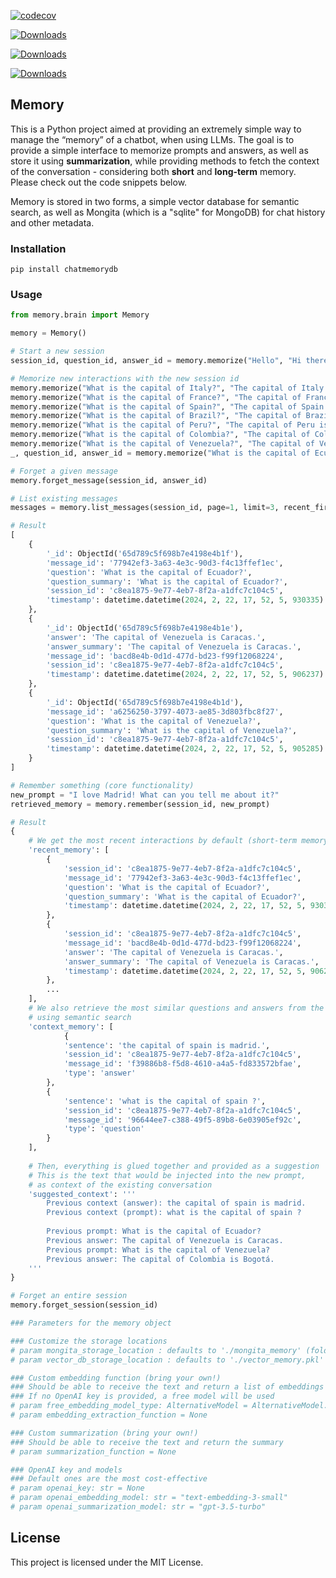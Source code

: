 [![codecov](https://codecov.io/gh/cnmoro/ChatMemory/graph/badge.svg?token=B75N22ACYP)](https://codecov.io/gh/cnmoro/ChatMemory)

[![Downloads](https://static.pepy.tech/badge/chatmemorydb)](https://pepy.tech/project/chatmemorydb)

[![Downloads](https://static.pepy.tech/badge/chatmemorydb/month)](https://pepy.tech/project/chatmemorydb)

[![Downloads](https://static.pepy.tech/badge/chatmemorydb/week)](https://pepy.tech/project/chatmemorydb)

## **Memory**

This is a Python project aimed at providing an extremely simple way to manage the “memory” of a chatbot, when using LLMs. The goal is to provide a simple interface to memorize prompts and answers, as well as store it using **summarization**, while providing methods to fetch the context of the conversation - considering both **short** and **long-term** memory. Please check out the code snippets below.

Memory is stored in two forms, a simple vector database for semantic search, as well as Mongita (which is a "sqlite" for MongoDB) for chat history and other metadata.

### **Installation**

```plaintext
pip install chatmemorydb
```

### **Usage**

```python
from memory.brain import Memory

memory = Memory()

# Start a new session
session_id, question_id, answer_id = memory.memorize("Hello", "Hi there! How can I help you?")

# Memorize new interactions with the new session id
memory.memorize("What is the capital of Italy?", "The capital of Italy is Rome.", session_id)
memory.memorize("What is the capital of France?", "The capital of France is Paris.", session_id)
memory.memorize("What is the capital of Spain?", "The capital of Spain is Madrid.", session_id)
memory.memorize("What is the capital of Brazil?", "The capital of Brazil is Brasília.", session_id)
memory.memorize("What is the capital of Peru?", "The capital of Peru is Lima.", session_id)
memory.memorize("What is the capital of Colombia?", "The capital of Colombia is Bogotá.", session_id)
memory.memorize("What is the capital of Venezuela?", "The capital of Venezuela is Caracas.", session_id)
_, question_id, answer_id = memory.memorize("What is the capital of Ecuador?", "The capital of Ecuador is Quito.", session_id)

# Forget a given message
memory.forget_message(session_id, answer_id)

# List existing messages
messages = memory.list_messages(session_id, page=1, limit=3, recent_first=True)

# Result
[
    {
        '_id': ObjectId('65d789c5f698b7e4198e4b1f'),
        'message_id': '77942ef3-3a63-4e3c-90d3-f4c13ffef1ec',
        'question': 'What is the capital of Ecuador?',
        'question_summary': 'What is the capital of Ecuador?',
        'session_id': 'c8ea1875-9e77-4eb7-8f2a-a1dfc7c104c5',
        'timestamp': datetime.datetime(2024, 2, 22, 17, 52, 5, 930335)
    },
    {
        '_id': ObjectId('65d789c5f698b7e4198e4b1e'),
        'answer': 'The capital of Venezuela is Caracas.',
        'answer_summary': 'The capital of Venezuela is Caracas.',
        'message_id': 'bacd8e4b-0d1d-477d-bd23-f99f12068224',
        'session_id': 'c8ea1875-9e77-4eb7-8f2a-a1dfc7c104c5',
        'timestamp': datetime.datetime(2024, 2, 22, 17, 52, 5, 906237)
    },
    {
        '_id': ObjectId('65d789c5f698b7e4198e4b1d'),
        'message_id': 'a6256250-3797-4073-ae85-3d803fbc8f27',
        'question': 'What is the capital of Venezuela?',
        'question_summary': 'What is the capital of Venezuela?',
        'session_id': 'c8ea1875-9e77-4eb7-8f2a-a1dfc7c104c5',
        'timestamp': datetime.datetime(2024, 2, 22, 17, 52, 5, 905285)
    }
]

# Remember something (core functionality)
new_prompt = "I love Madrid! What can you tell me about it?"
retrieved_memory = memory.remember(session_id, new_prompt)

# Result
{
    # We get the most recent interactions by default (short-term memory)
    'recent_memory': [
        {
            'session_id': 'c8ea1875-9e77-4eb7-8f2a-a1dfc7c104c5',
            'message_id': '77942ef3-3a63-4e3c-90d3-f4c13ffef1ec',
            'question': 'What is the capital of Ecuador?',
            'question_summary': 'What is the capital of Ecuador?',
            'timestamp': datetime.datetime(2024, 2, 22, 17, 52, 5, 930335)
        },
        {
            'session_id': 'c8ea1875-9e77-4eb7-8f2a-a1dfc7c104c5',
            'message_id': 'bacd8e4b-0d1d-477d-bd23-f99f12068224',
            'answer': 'The capital of Venezuela is Caracas.',
            'answer_summary': 'The capital of Venezuela is Caracas.',
            'timestamp': datetime.datetime(2024, 2, 22, 17, 52, 5, 906237)
        },
        ...
    ],
    # We also retrieve the most similar questions and answers from the long-term memory
    # using semantic search
    'context_memory': [
            {
            'sentence': 'the capital of spain is madrid.',
            'session_id': 'c8ea1875-9e77-4eb7-8f2a-a1dfc7c104c5',
            'message_id': 'f39886b8-f5d8-4610-a4a5-fd833572bfae',
            'type': 'answer'
        },
        {
            'sentence': 'what is the capital of spain ?',
            'session_id': 'c8ea1875-9e77-4eb7-8f2a-a1dfc7c104c5',
            'message_id': '96644ee7-c388-49f5-89b8-6e03905ef92c',
            'type': 'question'
        }
    ],
    
    # Then, everything is glued together and provided as a suggestion
    # This is the text that would be injected into the new prompt,
    # as context of the existing conversation
    'suggested_context': '''
        Previous context (answer): the capital of spain is madrid.
        Previous context (prompt): what is the capital of spain ?
        
        Previous prompt: What is the capital of Ecuador?
        Previous answer: The capital of Venezuela is Caracas.
        Previous prompt: What is the capital of Venezuela?
        Previous answer: The capital of Colombia is Bogotá.
    '''
}

# Forget an entire session
memory.forget_session(session_id)

### Parameters for the memory object

### Customize the storage locations
# param mongita_storage_location : defaults to './mongita_memory' (folder)
# param vector_db_storage_location : defaults to './vector_memory.pkl' (file)

### Custom embedding function (bring your own!)
### Should be able to receive the text and return a list of embeddings
### If no OpenAI key is provided, a free model will be used
# param free_embedding_model_type: AlternativeModel = AlternativeModel.tiny
# param embedding_extraction_function = None

### Custom summarization (bring your own!)
### Should be able to receive the text and return the summary
# param summarization_function = None

### OpenAI key and models
### Default ones are the most cost-effective
# param openai_key: str = None
# param openai_embedding_model: str = "text-embedding-3-small"
# param openai_summarization_model: str = "gpt-3.5-turbo"
```

## **License**

This project is licensed under the MIT License.
